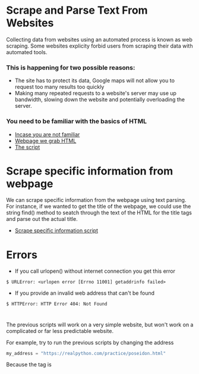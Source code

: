 # Scrape and Parse Text From Websites

Collecting data from websites using an automated process is known as web scraping.
Some websites explicity forbid users from scraping their data with automated tools.

### This is happening for two possible reasons:

* The site has to protect its data, Google maps will not allow you to request too many results too quickly
* Making many repeated requests to a website's server may use up bandwidth, slowing down the website and potentially overloading the server.

### You need to be familiar with the basics of HTML

* [Incase you are not familiar](https://www.sitepoint.com/web-foundations/basic-structure-of-a-web-page/)
* [Webpage we grab HTML](https://realpython.com/practice/aphrodite.html)
* [The script](scrapeScript.py)

# Scrape specific information from webpage

We can scrape specific information from the webpage using text parsing. For instance, if we wanted to get the title of the webpage, we could use the string find() method to seatch through the text of the HTML for the title tags and parse out the actual title.

* [Scrape specific information script](scrapeScript2.py)

# Errors

* If you call urlopen() without internet connection you get this error

```
$ URLError: <urlopen error [Errno 11001] getaddrinfo failed>
```
* If you provide an invalid web address that can't be found

```
$ HTTPError: HTTP Error 404: Not Found
```
#

The previous scripts will work on a very simple website, but won't work on a complicated or far less predictable website.


For example, try to run the previous scripts by changing the address

```python
my_address = "https://realpython.com/practice/poseidon.html"
```
Because the tag is <title > and not <title> our find() method returned -1 (because the exact string <title> wasn't found anywhere)


# Scrape specific table from webpage

We can scrape specific table from the webpage using beautiful soup 4-- Joe Help me plzz!!

here is the file

* [Scrape specific table from webpage](scrape_table.py)

# Scrape multiple tags from webpage

We can scrape multiple tags from a web page using bs4 --- Joe help again plz!!!

* [Scrape multiple tags from webpage](scrape_multiple_tags.py)
